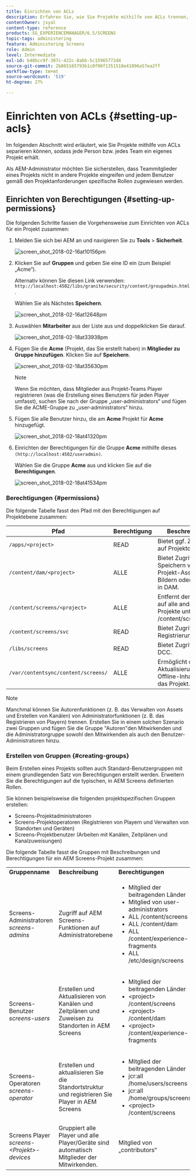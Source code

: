 ```yaml
---
title: Einrichten von ACLs
description: Erfahren Sie, wie Sie Projekte mithilfe von ACLs trennen, damit jede Person oder jedes Team ein eigenes Projekt erhält.
contentOwner: jsyal
content-type: reference
products: SG_EXPERIENCEMANAGER/6.5/SCREENS
topic-tags: administering
feature: Administering Screens
role: Admin
level: Intermediate
exl-id: b40bcc9f-307c-422c-8abb-5c15965772d4
source-git-commit: 2b865165793b1c0f90f1351518e41096a57ea2ff
workflow-type: tm+mt
source-wordcount: '519'
ht-degree: 27%

---
```


# Einrichten von ACLs {#setting-up-acls}

Im folgenden Abschnitt wird erläutert, wie Sie Projekte mithilfe von ACLs separieren können, sodass jede Person bzw. jedes Team ein eigenes Projekt erhält.

Als AEM-Administrator möchten Sie sicherstellen, dass Teammitglieder eines Projekts nicht in andere Projekte eingreifen und jedem Benutzer gemäß den Projektanforderungen spezifische Rollen zugewiesen werden.

## Einrichten von Berechtigungen {#setting-up-permissions}

Die folgenden Schritte fassen die Vorgehensweise zum Einrichten von ACLs für ein Projekt zusammen:

1. Melden Sie sich bei AEM an und navigieren Sie zu **Tools** > **Sicherheit**.

   ![screen_shot_2018-02-16at10156pm](assets/screen_shot_2018-02-16at10156pm.png)

1. Klicken Sie auf **Gruppen** und geben Sie eine ID ein (zum Beispiel „Acme“).

   Alternativ können Sie diesen Link verwenden: `http://localhost:4502/libs/granite/security/content/groupadmin.html`.

   Wählen Sie als Nächstes **Speichern**.

   ![screen_shot_2018-02-16at12648pm](assets/screen_shot_2018-02-16at12648pm.png)

1. Auswählen **Mitarbeiter** aus der Liste aus und doppelklicken Sie darauf.

   ![screen_shot_2018-02-18at33938pm](assets/screen_shot_2018-02-18at33938pm.png)

1. Fügen Sie die **Acme** (Projekt, das Sie erstellt haben) in **Mitglieder zu Gruppe hinzufügen**. Klicken Sie auf **Speichern**.

   ![screen_shot_2018-02-18at35630pm](assets/screen_shot_2018-02-18at35630pm.png)

   >[!NOTE]
   >
   >Wenn Sie möchten, dass Mitglieder aus Projekt-Teams Player registrieren (was die Erstellung eines Benutzers für jeden Player umfasst), suchen Sie nach der Gruppe „user-administrators“ und fügen Sie die ACME-Gruppe zu „user-administrators“ hinzu.

1. Fügen Sie alle Benutzer hinzu, die am **Acme** Projekt für **Acme** hinzugefügt.

   ![screen_shot_2018-02-18at41320pm](assets/screen_shot_2018-02-18at41320pm.png)

1. Einrichten der Berechtigungen für die Gruppe **Acme** mithilfe dieses `(http://localhost:4502/useradmin)`.

   Wählen Sie die Gruppe **Acme** aus und klicken Sie auf die **Berechtigungen**.

   ![screen_shot_2018-02-18at41534pm](assets/screen_shot_2018-02-18at41534pm.png)

### Berechtigungen {#permissions}

Die folgende Tabelle fasst den Pfad mit den Berechtigungen auf Projektebene zusammen:

| **Pfad** | **Berechtigung** | **Beschreibung** |
|---|---|---|
| `/apps/<project>` | READ | Bietet ggf. Zugriff auf Projektdateien. |
| `/content/dam/<project>` | ALLE | Bietet Zugriff zum Speichern von Projekt-Assets wie Bildern oder Videos in DAM. |
| `/content/screens/<project>` | ALLE | Entfernt den Zugriff auf alle anderen Projekte unter /content/screens. |
| `/content/screens/svc` | READ | Bietet Zugriff auf den Registrierungsdienst. |
| `/libs/screens` | READ | Bietet Zugriff auf DCC. |
| `/var/contentsync/content/screens/` | ALLE | Ermöglicht die Aktualisierung von Offline-Inhalten für das Projekt. |

>[!NOTE]
>
>Manchmal können Sie Autorenfunktionen (z. B. das Verwalten von Assets und Erstellen von Kanälen) von Administratorfunktionen (z. B. das Registrieren von Playern) trennen. Erstellen Sie in einem solchen Szenario zwei Gruppen und fügen Sie die Gruppe &quot;Autoren&quot;den Mitwirkenden und die Administratorgruppe sowohl den Mitwirkenden als auch den Benutzer-Administratoren hinzu.

### Erstellen von Gruppen {#creating-groups}

Beim Erstellen eines Projekts sollten auch Standard-Benutzergruppen mit einem grundlegenden Satz von Berechtigungen erstellt werden. Erweitern Sie die Berechtigungen auf die typischen, in AEM Screens definierten Rollen.

Sie können beispielsweise die folgenden projektspezifischen Gruppen erstellen:

* Screens-Projektadministratoren
* Screens-Projektoperatoren (Registrieren von Playern und Verwalten von Standorten und Geräten)
* Screens-Projektbenutzer (Arbeiten mit Kanälen, Zeitplänen und Kanalzuweisungen)

Die folgende Tabelle fasst die Gruppen mit Beschreibungen und Berechtigungen für ein AEM Screens-Projekt zusammen:

<table>
 <tbody>
  <tr>
   <td><strong>Gruppenname</strong></td>
   <td><strong>Beschreibung</strong></td>
   <td><strong>Berechtigungen</strong></td>
  </tr>
  <tr>
   <td>Screens-Administratoren<br /> <em>screens-admins</em></td>
   <td>Zugriff auf AEM Screens-Funktionen auf Administratorebene</td>
   <td>
    <ul>
     <li>Mitglied der beitragenden Länder</li>
     <li>Mitglied von user-administrators</li>
     <li>ALL /content/screens</li>
     <li>ALL /content/dam</li>
     <li>ALL /content/experience-fragments</li>
     <li>ALL /etc/design/screens</li>
    </ul> </td>
  </tr>
  <tr>
   <td>Screens-Benutzer<br /> <em>screens-users</em></td>
   <td>Erstellen und Aktualisieren von Kanälen und Zeitplänen und Zuweisen zu Standorten in AEM Screens</td>
   <td>
    <ul>
     <li>Mitglied der beitragenden Länder</li>
     <li>&lt;project&gt; /content/screens</li>
     <li>&lt;project&gt; /content/dam</li>
     <li>&lt;project&gt; /content/experience-fragments</li>
    </ul> </td>
  </tr>
  <tr>
   <td>Screens-Operatoren<br /> <em>screens-operator</em></td>
   <td>Erstellen und aktualisieren Sie die Standortstruktur und registrieren Sie Player in AEM Screens</td>
   <td>
    <ul>
     <li>Mitglied der beitragenden Länder</li>
     <li>jcr:all /home/users/screens</li>
     <li>jcr:all /home/groups/screens</li>
     <li>&lt;project&gt; /content/screens</li>
    </ul> </td>
  </tr>
  <tr>
   <td>Screens Player<br /> <em>screens-&lt;Projekt&gt;-devices</em></td>
   <td>Gruppiert alle Player und alle Player/Geräte sind automatisch Mitglieder der Mitwirkenden.</td>
   <td><p> Mitglied von „contributors“</p> </td>
  </tr>
 </tbody>
</table>
